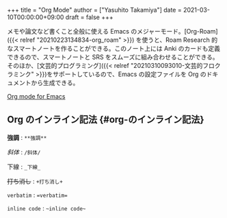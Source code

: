 +++
title = "Org Mode"
author = ["Yasuhito Takamiya"]
date = 2021-03-10T00:00:00+09:00
draft = false
+++

メモや論文など書くこと全般に使える Emacs のメジャーモード。[Org-Roam]({{< relref "20210223134834-org_roam" >}}) を使うと、Roam Research 的なスマートノートを作ることができる。このノート上には Anki のカードも定義できるので、スマートノートと SRS をスムーズに組み合わせることができる。そのほか、[文芸的プログラミング]({{< relref "20210310093010-文芸的フロクラミンク" >}})をサポートしているので、Emacs の設定ファイルを Org のドキュメントから生成できる。

[Org mode for Emacs](https://orgmode.org/index.html)


## Org のインライン記法 {#org-のインライン記法}

****強調****
: `**強調**`

_斜体_
: `/斜体/`

<span class="underline">下線</span>
: `_下線_`

~~打ち消し~~
: `+打ち消し+`

`verbatim`
: `=verbatim=`

`inline code`
: `~inline code~`
